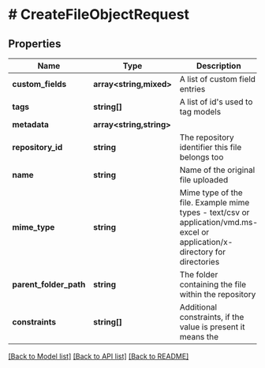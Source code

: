 # # CreateFileObjectRequest

## Properties

Name | Type | Description | Notes
------------ | ------------- | ------------- | -------------
**custom_fields** | **array<string,mixed>** | A list of custom field entries | [optional]
**tags** | **string[]** | A list of id&#39;s used to tag models | [optional]
**metadata** | **array<string,string>** |  | [optional]
**repository_id** | **string** | The repository identifier this file belongs too |
**name** | **string** | Name of the original file uploaded |
**mime_type** | **string** | Mime type of the file. Example mime types - text/csv or application/vmd.ms-excel or application/x-directory for directories |
**parent_folder_path** | **string** | The folder containing the file within the repository |
**constraints** | **string[]** | Additional constraints, if the value is present it means the | [optional]

[[Back to Model list]](../../README.md#models) [[Back to API list]](../../README.md#endpoints) [[Back to README]](../../README.md)
